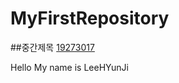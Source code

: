 # MyFirstRepository

##중간제목
[19273017](https://github.com/Leehyunjji/FirstRepository/edit/master/README.md)

Hello My name is LeeHYunJi
